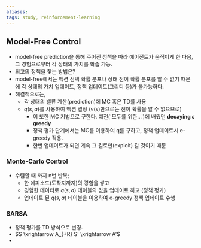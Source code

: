 ```yaml
---
aliases: 
tags: study, reinforcement-learning
---
```


## Model-Free Control
- model-free prediction을 통해 주어진 정책을 따라 에이전트가 움직이게 한 다음, 그 경험으로부터 각 상태의 가치를 학습 가능.
- 최고의 정책을 찾는 방법은?
- model-free에서는 액션 선택 확률 분포나 상태 전이 확률 분포를 알 수 없기 때문에 각 상태의 가치 업데이트, 정책 업데이트(그리디 등)가 불가능하다.
- 해결책으로는,
	- 각 상태의 밸류 계산(prediction)에 MC 혹은 TD를 사용
	- $q(s, a)$를 사용하여 액션 결정 ($v(s)$만으로는 전이 확률을 알 수 없으므로)
		- 이 또한 MC 기법으로 구한다. 예전('모두를 위한...')에 배웠던 **decaying $\epsilon$ greedy**
		- 정책 평가 단계에서는 MC를 이용하여 q를 구하고, 정책 업데이트시 e-greedy 적용.
		- 한번 업데이트가 되면 계속 그 길로만(exploit) 갈 것이기 때문

### Monte-Carlo Control
- 수렴할 때 까지 n번 반복;
	- 한 에피소드(도착지까지)의 경험을 쌓고
	- 경험한 데이터로 $q(s, a)$ 테이블의 값을 업데이트 하고 (정책 평가)
	- 업데이트 된 $q(s,a)$ 테이블을 이용하여 e-greedy 정책 업데이트 수행

### SARSA
- 정책 평가를 TD 방식으로 변경.
- $S \xrightarrow A_{+R} S' \xrightarrow A'$
- 

